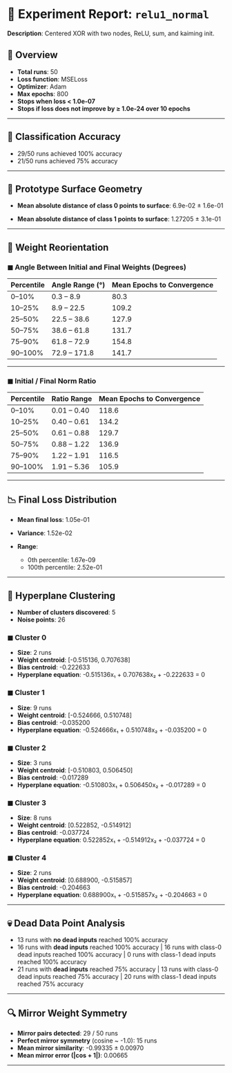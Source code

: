 # 🧪 Experiment Report: `relu1_normal`

**Description**: Centered XOR with two nodes, ReLU, sum, and kaiming init.

## 🎯 Overview

* **Total runs**: 50
* **Loss function**: MSELoss
* **Optimizer**: Adam
* **Max epochs**: 800
* **Stops when loss < 1.0e-07**
* **Stops if loss does not improve by ≥ 1.0e-24 over 10 epochs**

---

## 🎯 Classification Accuracy

* 29/50 runs achieved 100% accuracy
* 21/50 runs achieved 75% accuracy

---


## 🧠 Prototype Surface Geometry

* **Mean absolute distance of class 0 points to surface**: 6.9e-02 ± 1.6e-01

* **Mean absolute distance of class 1 points to surface**: 1.27205 ± 3.1e-01


---

## 🔁 Weight Reorientation

### ◼ Angle Between Initial and Final Weights (Degrees)

| Percentile | Angle Range (°) | Mean Epochs to Convergence |
| ---------- | --------------- | -------------------------- |
| 0–10%      | 0.3 – 8.9     | 80.3                       |
| 10–25%     | 8.9 – 22.5     | 109.2                       |
| 25–50%     | 22.5 – 38.6     | 127.9                       |
| 50–75%     | 38.6 – 61.8     | 131.7                       |
| 75–90%     | 61.8 – 72.9     | 154.8                       |
| 90–100%    | 72.9 – 171.8     | 141.7                       |

---

### ◼ Initial / Final Norm Ratio

| Percentile | Ratio Range | Mean Epochs to Convergence |
| ---------- | ----------- | -------------------------- |
| 0–10%      | 0.01 – 0.40 | 118.6                       |
| 10–25%     | 0.40 – 0.61 | 134.2                       |
| 25–50%     | 0.61 – 0.88 | 129.7                       |
| 50–75%     | 0.88 – 1.22 | 136.9                       |
| 75–90%     | 1.22 – 1.91 | 116.5                       |
| 90–100%    | 1.91 – 5.36 | 105.9                       |

---

## 📉 Final Loss Distribution

* **Mean final loss**: 1.05e-01

* **Variance**: 1.52e-02

* **Range**:

  * 0th percentile: 1.67e-09
  * 100th percentile: 2.52e-01


---

## 🎯 Hyperplane Clustering

* **Number of clusters discovered**: 5
* **Noise points**: 26

### ◼ Cluster 0

* **Size**: 2 runs
* **Weight centroid**: [-0.515136, 0.707638]
* **Bias centroid**: -0.222633
* **Hyperplane equation**: -0.515136x₁ + 0.707638x₂ + -0.222633 = 0

### ◼ Cluster 1

* **Size**: 9 runs
* **Weight centroid**: [-0.524666, 0.510748]
* **Bias centroid**: -0.035200
* **Hyperplane equation**: -0.524666x₁ + 0.510748x₂ + -0.035200 = 0

### ◼ Cluster 2

* **Size**: 3 runs
* **Weight centroid**: [-0.510803, 0.506450]
* **Bias centroid**: -0.017289
* **Hyperplane equation**: -0.510803x₁ + 0.506450x₂ + -0.017289 = 0

### ◼ Cluster 3

* **Size**: 8 runs
* **Weight centroid**: [0.522852, -0.514912]
* **Bias centroid**: -0.037724
* **Hyperplane equation**: 0.522852x₁ + -0.514912x₂ + -0.037724 = 0

### ◼ Cluster 4

* **Size**: 2 runs
* **Weight centroid**: [0.688900, -0.515857]
* **Bias centroid**: -0.204663
* **Hyperplane equation**: 0.688900x₁ + -0.515857x₂ + -0.204663 = 0

---

## 💀 Dead Data Point Analysis

* 13 runs with **no dead inputs** reached 100% accuracy
* 16 runs with **dead inputs** reached 100% accuracy
|    16 runs with class-0 dead inputs reached 100% accuracy
|    0 runs with class-1 dead inputs reached 100% accuracy
* 21 runs with **dead inputs** reached 75% accuracy
|    13 runs with class-0 dead inputs reached 75% accuracy
|    20 runs with class-1 dead inputs reached 75% accuracy

---

## 🔍 Mirror Weight Symmetry

* **Mirror pairs detected**: 29 / 50 runs
* **Perfect mirror symmetry** (cosine ~ -1.0): 15 runs
* **Mean mirror similarity**: -0.99335 ± 0.00970
* **Mean mirror error (|cos + 1|)**: 0.00665

---

